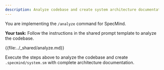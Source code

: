 ```yaml
---
description: Analyze codebase and create system architecture documentation
---
```


You are implementing the `/analyze` command for SpecMind.

**Your task:** Follow the instructions in the shared prompt template to analyze the codebase.

{{file:../_shared/analyze.md}}

Execute the steps above to analyze the codebase and create `.specmind/system.sm` with complete architecture documentation.
